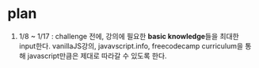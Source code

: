 # plan

1. 1/8 ~ 1/17 : challenge 전에, 강의에 필요한 **basic knowledge**들을 최대한 input한다.
   vanillaJS강의, javavscript.info, freecodecamp curriculum을 통해 javascript만큼은 제대로 따라갈 수 있도록 한다.
